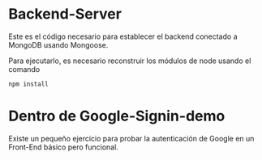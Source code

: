 # Backend-Server
Este es el código necesario para establecer el backend conectado a MongoDB usando Mongoose.

Para ejecutarlo, es necesario reconstruir los módulos de node usando el comando

```
npm install
```


# Dentro de Google-Signin-demo

Existe un pequeño ejercicio para probar la autenticación de Google en un Front-End básico pero funcional.
